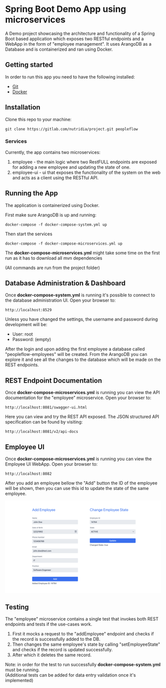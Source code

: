 # Spring Boot Demo App using microservices

A Demo project showcasing the architecture and functionality of a Spring Boot based application which exposes 
two RESTful endpoints and a WebApp in the form of "employee management". It uses ArangoDB as a Database and is containerized and ran using Docker.

## Getting started

In order to run this app you need to have the following installed:

- [Git](https://git-scm.com)
- [Docker](https://docs.docker.com/engine/installation/)

## Installation

Clone this repo to your machine:

```
git clone https://gitlab.com/nutridia/project.git peopleflow
```

### Services
Currently, the app contains two microservices:

1. employee - the main logic where two RestFULL endpoints are exposed for adding a new employee and updating the state of one.
2. employee-ui - ui that exposes the functionality of the system on the web and acts as a client using the RESTful API.

## Running the App
The application is containerized using Docker.<br>

First make sure ArangoDB is up and running:
```
docker-compose -f docker-compose-system.yml up
```

Then start the services
```
docker-compose -f docker-compose-microservices.yml up
```
The **docker-compose-microservices.yml** might take some time on the first run as it has to download all mvn dependencies

(All commands are run from the project folder)

## Database Administration & Dashboard
Once **docker-compose-system.yml** is running it's possible to connect to the database administration UI. Open your browser to:
```
http://localhost:8529
```

Unless you have changed the settings, the username and password during development will be:

- User: root
- Password: (empty)

After the login and upon adding the first employee a database called "peopleflow-employees" will be created.
From the ArangoDB you can explore it and see all the changes to the database which will be made on the REST endpoints.

## REST Endpoint Documentation
Once **docker-compose-microservices.yml** is running you can view the API documentation for the "employee" microservice. Open your browser to:
```
http://localhost:8081/swagger-ui.html
```

Here you can view and try the REST API exposed. The JSON structured API specification can be found by visiting:
```
http://localhost:8081/v2/api-docs
```

## Employee UI
Once **docker-compose-microservices.yml** is running you can view the Employee UI WebApp. Open your browser to:
```
http://localhost:8082
```
After you add an employee bellow the "Add" button the ID of the employee will be shown, then you can use this id to update the state of the same employee.

![image info](./employee-ui-ss.png)

## Testing
The "employee" microservice contains a single test that invokes both REST endpoints and tests if the use-cases work.
1. First it mocks a request to the "addEmployee" endpoint and checks if the record is successfully added to the DB. 
2. Then changes the same employee's state by calling "setEmployeeState" and checks if the record is updated successfully.
3. After which it deletes the same record.

Note: in order for the test to run successfully **docker-compose-system.yml** must be running.<br>
(Additional tests can be added for data entry validation once it's implemented)
